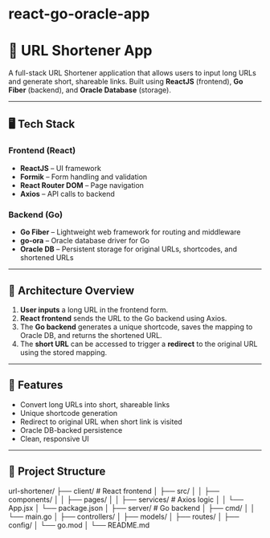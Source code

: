 # react-go-oracle-app
# 🔗 URL Shortener App

A full-stack URL Shortener application that allows users to input long URLs and generate short, shareable links. Built using **ReactJS** (frontend), **Go Fiber** (backend), and **Oracle Database** (storage).

---

## 🖥️ Tech Stack

### Frontend (React)
- **ReactJS** – UI framework
- **Formik** – Form handling and validation
- **React Router DOM** – Page navigation
- **Axios** – API calls to backend

### Backend (Go)
- **Go Fiber** – Lightweight web framework for routing and middleware
- **go-ora** – Oracle database driver for Go
- **Oracle DB** – Persistent storage for original URLs, shortcodes, and shortened URLs

---

## 📐 Architecture Overview

1. **User inputs** a long URL in the frontend form.
2. **React frontend** sends the URL to the Go backend using Axios.
3. The **Go backend** generates a unique shortcode, saves the mapping to Oracle DB, and returns the shortened URL.
4. The **short URL** can be accessed to trigger a **redirect** to the original URL using the stored mapping.

---

## 🚀 Features

- Convert long URLs into short, shareable links
- Unique shortcode generation
- Redirect to original URL when short link is visited
- Oracle DB-backed persistence
- Clean, responsive UI

---

## 📁 Project Structure

url-shortener/
├── client/ # React frontend
│ ├── src/
│ │ ├── components/
│ │ ├── pages/
│ │ ├── services/ # Axios logic
│ │ └── App.jsx
│ └── package.json
│
├── server/ # Go backend
│ ├── cmd/
│ │ └── main.go
│ ├── controllers/
│ ├── models/
│ ├── routes/
│ ├── config/
│ └── go.mod
│
└── README.md